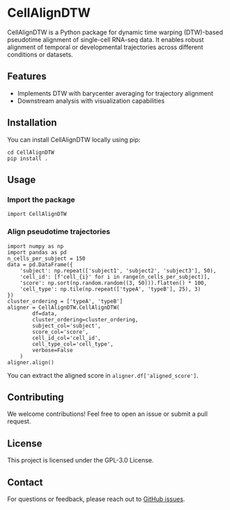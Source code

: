 # CellAlignDTW

CellAlignDTW is a Python package for dynamic time warping (DTW)-based pseudotime alignment of single-cell RNA-seq data. It enables robust alignment of temporal or developmental trajectories across different conditions or datasets.

## Features

* Implements DTW with barycenter averaging for trajectory alignment
* Downstream analysis with visualization capabilities

## Installation

You can install CellAlignDTW locally using pip:

```{bash}
cd CellAlignDTW
pip install .
```

## Usage
### Import the package

```{bash}
import CellAlignDTW
```

### Align pseudotime trajectories

```{python}
import numpy as np
import pandas as pd
n_cells_per_subject = 150
data = pd.DataFrame({
    'subject': np.repeat(['subject1', 'subject2', 'subject3'], 50),
    'cell_id': [f'cell_{i}' for i in range(n_cells_per_subject)],
    'score': np.sort(np.random.random((3, 50))).flatten() * 100,
    'cell_type': np.tile(np.repeat(['typeA', 'typeB'], 25), 3)
})
cluster_ordering = ['typeA', 'typeB']
aligner = CellAlignDTW.CellAlignDTW(
        df=data,
        cluster_ordering=cluster_ordering,
        subject_col='subject',
        score_col='score',
        cell_id_col='cell_id',
        cell_type_col='cell_type',
        verbose=False
    )
aligner.align()
```

You can extract the aligned score in `aligner.df['aligned_score']`. 

## Contributing

We welcome contributions! Feel free to open an issue or submit a pull request.

## License

This project is licensed under the GPL-3.0 License.

## Contact

For questions or feedback, please reach out to [GitHub issues](https://github.com/joechanlab/CellAlignDTW/issues).
